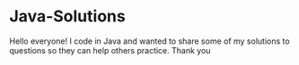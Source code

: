 # Java-Solutions
 Hello everyone! I code in Java and wanted to share some of my solutions to questions so they can help others practice. Thank you
